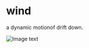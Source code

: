 # wind
a dynamic motionof drift down.

![Image text](https://https://github.com/real-two-k/img-folder/blob/master/gif-dandelion-wind.gif)
